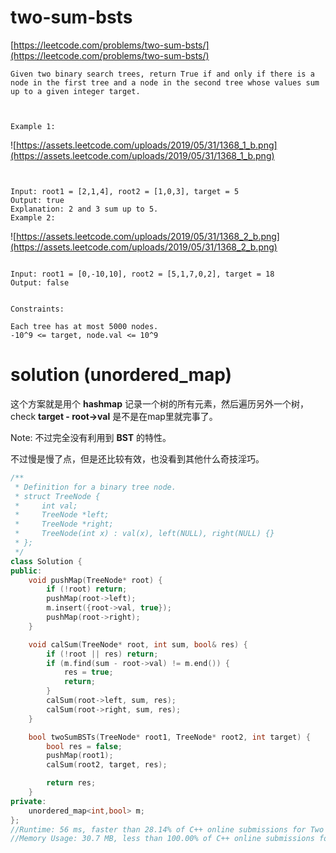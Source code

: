 # two-sum-bsts

[https://leetcode.com/problems/two-sum-bsts/](https://leetcode.com/problems/two-sum-bsts/)

```
Given two binary search trees, return True if and only if there is a node in the first tree and a node in the second tree whose values sum up to a given integer target.



Example 1:
```
![https://assets.leetcode.com/uploads/2019/05/31/1368_1_b.png](https://assets.leetcode.com/uploads/2019/05/31/1368_1_b.png)
```


Input: root1 = [2,1,4], root2 = [1,0,3], target = 5
Output: true
Explanation: 2 and 3 sum up to 5.
Example 2:

```
![https://assets.leetcode.com/uploads/2019/05/31/1368_2_b.png](https://assets.leetcode.com/uploads/2019/05/31/1368_2_b.png)
```

Input: root1 = [0,-10,10], root2 = [5,1,7,0,2], target = 18
Output: false


Constraints:

Each tree has at most 5000 nodes.
-10^9 <= target, node.val <= 10^9
```

# solution (unordered_map)

这个方案就是用个 **hashmap** 记录一个树的所有元素，然后遍历另外一个树，check **target - root->val** 是不是在map里就完事了。

Note: 不过完全没有利用到 **BST** 的特性。

不过慢是慢了点，但是还比较有效，也没看到其他什么奇技淫巧。

```c++
/**
 * Definition for a binary tree node.
 * struct TreeNode {
 *     int val;
 *     TreeNode *left;
 *     TreeNode *right;
 *     TreeNode(int x) : val(x), left(NULL), right(NULL) {}
 * };
 */
class Solution {
public:
    void pushMap(TreeNode* root) {
        if (!root) return;
        pushMap(root->left);
        m.insert({root->val, true});
        pushMap(root->right);
    }

    void calSum(TreeNode* root, int sum, bool& res) {
        if (!root || res) return;
        if (m.find(sum - root->val) != m.end()) {
            res = true;
            return;
        }
        calSum(root->left, sum, res);
        calSum(root->right, sum, res);
    }

    bool twoSumBSTs(TreeNode* root1, TreeNode* root2, int target) {
        bool res = false;
        pushMap(root1);
        calSum(root2, target, res);

        return res;
    }
private:
    unordered_map<int,bool> m;
};
//Runtime: 56 ms, faster than 28.14% of C++ online submissions for Two Sum BSTs.
//Memory Usage: 30.7 MB, less than 100.00% of C++ online submissions for Two Sum BSTs.
```
